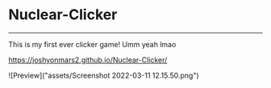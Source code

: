 # Nuclear-Clicker
---
This is my first ever clicker game! Umm yeah lmao

https://joshyonmars2.github.io/Nuclear-Clicker/

![Preview]("assets/Screenshot 2022-03-11 12.15.50.png")
